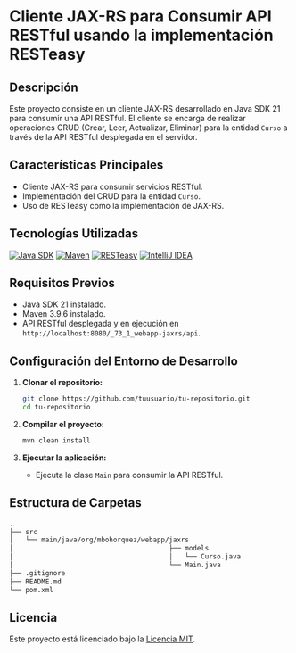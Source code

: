 # Cliente JAX-RS para Consumir API RESTful usando la implementación RESTeasy

## Descripción

Este proyecto consiste en un cliente JAX-RS desarrollado en Java SDK 21 para consumir una API RESTful. El cliente se encarga de realizar operaciones CRUD (Crear, Leer, Actualizar, Eliminar) para la entidad `Curso` a través de la API RESTful desplegada en el servidor.

## Características Principales

- Cliente JAX-RS para consumir servicios RESTful.
- Implementación del CRUD para la entidad `Curso`.
- Uso de RESTeasy como la implementación de JAX-RS.

## Tecnologías Utilizadas

[![Java SDK](https://img.shields.io/badge/Java-21-orange)](https://jdk.java.net/21/)
[![Maven](https://img.shields.io/badge/Maven-3.9.6-yellow)](https://maven.apache.org/)
[![RESTeasy](https://img.shields.io/badge/RESTeasy-6.2.9.Final-green)](https://resteasy.github.io/)
[![IntelliJ IDEA](https://img.shields.io/badge/IntelliJ%20IDEA-2024.1.1-blue)](https://www.jetbrains.com/idea/)

## Requisitos Previos

- Java SDK 21 instalado.
- Maven 3.9.6 instalado.
- API RESTful desplegada y en ejecución en `http://localhost:8080/_73_1_webapp-jaxrs/api`.

## Configuración del Entorno de Desarrollo

1. **Clonar el repositorio:**
    ```bash
    git clone https://github.com/tuusuario/tu-repositorio.git
    cd tu-repositorio
    ```

2. **Compilar el proyecto:**
    ```bash
    mvn clean install
    ```

3. **Ejecutar la aplicación:**
    - Ejecuta la clase `Main` para consumir la API RESTful.

## Estructura de Carpetas

```markdown
.
├── src
│   └── main/java/org/mbohorquez/webapp/jaxrs
│                                       ├── models
│                                       │   └── Curso.java
│                                       └── Main.java
├── .gitignore
├── README.md
└── pom.xml
```

## Licencia

Este proyecto está licenciado bajo la [Licencia MIT](LICENSE).

